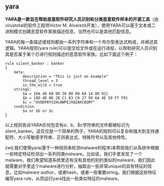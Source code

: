 ## yara
**YARA是一款旨在帮助恶意软件研究人员识别和分类恶意软件样本的开源工具**（由virustotal的软件工程师Victor M. Alvarezk开发），使用YARA可以基于文本或二进制模式创建恶意软件家族描述信息，当然也可以是其他匹配信息。

YARA的每一条描述或规则都由一系列字符串和一个布尔型表达式构成，并阐述其逻辑。YARA规则(yara rule)可以提交给文件或在运行进程，以帮助研究人员识别其是否属于某个已进行规则描述的恶意软件家族。比如下面这个例子：

```
rule silent_banker : banker
{
    meta:
        description = "This is just an example"
        thread_level = 3
        in_the_wild = true
    strings:
        $a = {6A 40 68 00 30 00 00 6A 14 8D 91}
        $b = {8D 4D B0 2B C1 83 C0 27 99 6A 4E 59 F7 F9}
        $c = "UVODFRYSIHLNWPEJXQZAKCBGMT"
    condition:
        $a or $b or $c
}
```

以上规则告诉YARA任何包含有$a、$b、$c字符串的文件都被标识为slient_banker。这仅仅是一个简单的例子，YARA的规则可以复杂和强大到支持通配符、大小写敏感字符串、正则表达式、特殊符号以及其他特性。

zwlj:我们使用yara(基于一种规则来检测malware的程序)来帮助我们从系统中根据一些特定特征检测出一系列同类malware。比如说，我们手里发现了一个malware，我们希望知道系统里还有没有其他的别的类似的malware，我们因此就需要对手里这个malware进行分析，抽取出一些非常unique的具有特征的信息，比如malware author，或者hash，或者一些重要string。我们根据这些特征编写yara rule，从而运行yara找出一些类似特征的malware。

